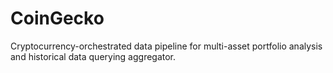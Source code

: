 # CoinGecko
Cryptocurrency-orchestrated data pipeline for multi-asset portfolio analysis and historical data querying aggregator.

